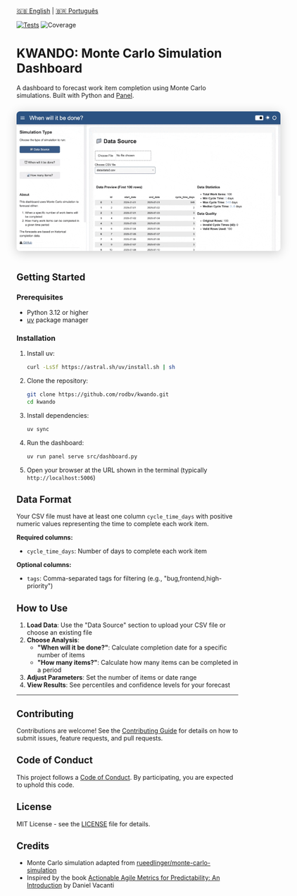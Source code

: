 [🇬🇧 English](README.md) | [🇧🇷 Português](README-pt-br.md)

[![Tests](https://github.com/rodbv/kwando/actions/workflows/test.yml/badge.svg)](https://github.com/rodbv/kwando/actions/workflows/test.yml)
![Coverage](https://img.shields.io/badge/coverage-97%25-green)

# KWANDO: Monte Carlo Simulation Dashboard

A dashboard to forecast work item completion using Monte Carlo simulations. Built with Python and [Panel](https://panel.holoviz.org/).

<img src="docs/images/screencap.gif" alt="KWANDO Dashboard Screenshot" style="max-width: 600px; box-shadow: 0 4px 24px #0003; border-radius: 8px; margin: 1em 0;" />

## Getting Started

### Prerequisites

- Python 3.12 or higher
- [uv](https://docs.astral.sh/uv/getting-started/installation/) package manager

### Installation

1. Install uv:
   ```sh
   curl -LsSf https://astral.sh/uv/install.sh | sh
   ```
2. Clone the repository:
   ```sh
   git clone https://github.com/rodbv/kwando.git
   cd kwando
   ```
3. Install dependencies:
   ```sh
   uv sync
   ```
4. Run the dashboard:
   ```sh
   uv run panel serve src/dashboard.py
   ```
5. Open your browser at the URL shown in the terminal (typically `http://localhost:5006`)

## Data Format

Your CSV file must have at least one column `cycle_time_days` with positive numeric values representing the time to complete each work item.

**Required columns:**
- `cycle_time_days`: Number of days to complete each work item

**Optional columns:**
- `tags`: Comma-separated tags for filtering (e.g., "bug,frontend,high-priority")

## How to Use

1. **Load Data**: Use the "Data Source" section to upload your CSV file or choose an existing file
2. **Choose Analysis**:
   - **"When will it be done?"**: Calculate completion date for a specific number of items
   - **"How many items?"**: Calculate how many items can be completed in a period
3. **Adjust Parameters**: Set the number of items or date range
4. **View Results**: See percentiles and confidence levels for your forecast

---

## Contributing

Contributions are welcome! See the [Contributing Guide](CONTRIBUTING.md) for details on how to submit issues, feature requests, and pull requests.

## Code of Conduct

This project follows a [Code of Conduct](CODE_OF_CONDUCT.md). By participating, you are expected to uphold this code.

## License

MIT License - see the [LICENSE](LICENSE) file for details.

## Credits

- Monte Carlo simulation adapted from [rueedlinger/monte-carlo-simulation](https://github.com/rueedlinger/monte-carlo-simulation)
- Inspired by the book [Actionable Agile Metrics for Predictability: An Introduction](https://actionableagile.com/books/aamfp/) by Daniel Vacanti

